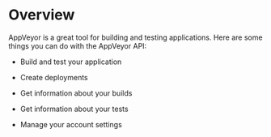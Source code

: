# Overview

AppVeyor is a great tool for building and testing applications. Here are some things you can do with the AppVeyor API:

- Build and test your application

- Create deployments

- Get information about your builds

- Get information about your tests

- Manage your account settings
